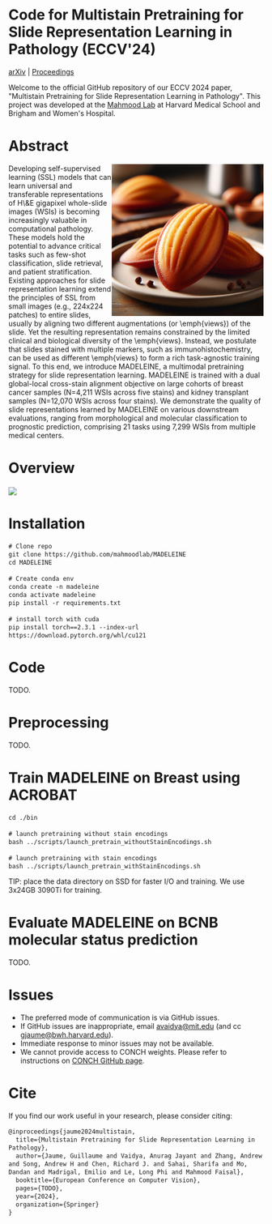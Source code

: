 # Code for Multistain Pretraining for Slide Representation Learning in Pathology (ECCV'24)
[arXiv]() | [Proceedings]()

Welcome to the official GitHub repository of our ECCV 2024 paper, "Multistain Pretraining for Slide Representation Learning in Pathology". This project was developed at the [Mahmood Lab](https://faisal.ai/) at Harvard Medical School and Brigham and Women's Hospital.

# Abstract
<img src="support/madeleine.jpeg" width="300px" align="right" />
Developing self-supervised learning (SSL) models that can learn universal and transferable representations of H\&E gigapixel whole-slide images (WSIs) is becoming increasingly valuable in computational pathology. These models hold the potential to advance critical tasks such as few-shot classification, slide retrieval, and patient stratification. Existing approaches for slide representation learning extend the principles of SSL from small images (e.g., 224x224 patches) to entire slides, usually by aligning two different augmentations (or \emph{views}) of the slide. Yet the resulting representation remains constrained by the limited clinical and biological diversity of the \emph{views}. Instead, we postulate that slides stained with multiple markers, such as immunohistochemistry, can be used as different \emph{views} to form a rich task-agnostic training signal. To this end, we introduce MADELEINE, a multimodal pretraining strategy for slide representation learning. MADELEINE is trained with a dual global-local cross-stain alignment objective on large cohorts of breast cancer samples (N=4,211 WSIs across five stains) and kidney transplant samples (N=12,070 WSIs across four stains). We demonstrate the quality of slide representations learned by MADELEINE on various downstream evaluations, ranging from morphological and molecular classification to prognostic prediction, comprising 21 tasks using 7,299 WSIs from multiple medical centers.

# Overview
<img src="support/overview.png" width="1024px" align="center" />


# Installation 

```
# Clone repo
git clone https://github.com/mahmoodlab/MADELEINE
cd MADELEINE

# Create conda env
conda create -n madeleine
conda activate madeleine
pip install -r requirements.txt

# install torch with cuda
pip install torch==2.3.1 --index-url https://download.pytorch.org/whl/cu121
```

# Code 

TODO.


# Preprocessing 

TODO.

# Train MADELEINE on Breast using ACROBAT 
```
cd ./bin

# launch pretraining without stain encodings
bash ../scripts/launch_pretrain_withoutStainEncodings.sh

# launch pretraining with stain encodings
bash ../scripts/launch_pretrain_withStainEncodings.sh
```
TIP: place the data directory on SSD for faster I/O and training. We use 3x24GB 3090Ti for training.

# Evaluate MADELEINE on BCNB molecular status prediction

TODO. 

# Issues 

- The preferred mode of communication is via GitHub issues.
- If GitHub issues are inappropriate, email avaidya@mit.edu (and cc gjaume@bwh.harvard.edu).
- Immediate response to minor issues may not be available.
- We cannot provide access to CONCH weights. Please refer to instructions on [CONCH GitHub page](https://github.com/mahmoodlab/CONCH).

# Cite
If you find our work useful in your research, please consider citing:

```
@inproceedings{jaume2024multistain,
  title={Multistain Pretraining for Slide Representation Learning in Pathology},
  author={Jaume, Guillaume and Vaidya, Anurag Jayant and Zhang, Andrew and Song, Andrew H and Chen, Richard J. and Sahai, Sharifa and Mo, Dandan and Madrigal, Emilio and Le, Long Phi and Mahmood Faisal},
  booktitle={European Conference on Computer Vision},
  pages={TODO},
  year={2024},
  organization={Springer}
}
```





